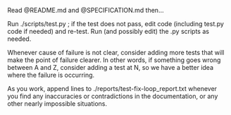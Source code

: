 Read @README.md and @SPECIFICATION.md then...

Run ./scripts/test.py ; if the test does not pass, edit code (including test.py code if needed) and re-test. Run (and possibly edit) the .py scripts as needed.

Whenever cause of failure is not clear, consider adding more tests that will make the point of failure clearer. In other words, if something goes wrong between A and Z, consider adding a test at N, so we have a better idea where the failure is occurring.

As you work, append lines to ./reports/test-fix-loop_report.txt whenever you find any inaccuracies or contradictions in the documentation, or any other nearly impossible situations.
